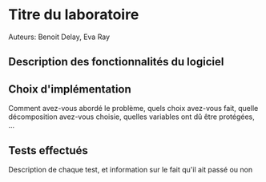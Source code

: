 # Titre du laboratoire

Auteurs: Benoit Delay, Eva Ray

## Description des fonctionnalités du logiciel



## Choix d'implémentation

Comment avez-vous abordé le problème, quels choix avez-vous fait, quelle 
décomposition avez-vous choisie, quelles variables ont dû être protégées, ...



## Tests effectués


Description de chaque test, et information sur le fait qu'il ait passé ou non